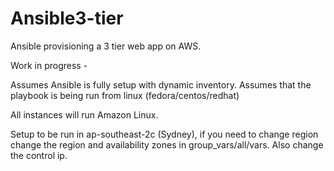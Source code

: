 # Ansible3-tier
Ansible provisioning a 3 tier web app on AWS.

Work in progress - 

Assumes Ansible is fully setup with dynamic inventory.
Assumes that the playbook is being run from linux (fedora/centos/redhat)

All instances will run Amazon Linux.

Setup to be run in ap-southeast-2c (Sydney), if you need to change region
change the region and availability zones in group_vars/all/vars.
Also change the control ip.
